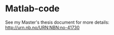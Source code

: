 Matlab-code
===========

See my Master's thesis document for more details: http://urn.nb.no/URN:NBN:no-41730
